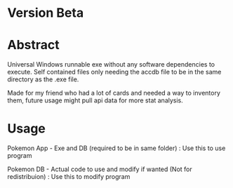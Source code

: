 # Version Beta

# Abstract
Universal Windows runnable exe without any software dependencies to execute. Self contained files only needing the accdb file to be in the same directory as the .exe file. 

Made for my friend who had a lot of cards and needed a way to inventory them, future usage might pull api data for more stat analysis.

# Usage
Pokemon App - Exe and DB (required to be in same folder) : Use this to use program

Pokemon DB - Actual code to use and modify if wanted (Not for redistribuion) : Use this to modify program
